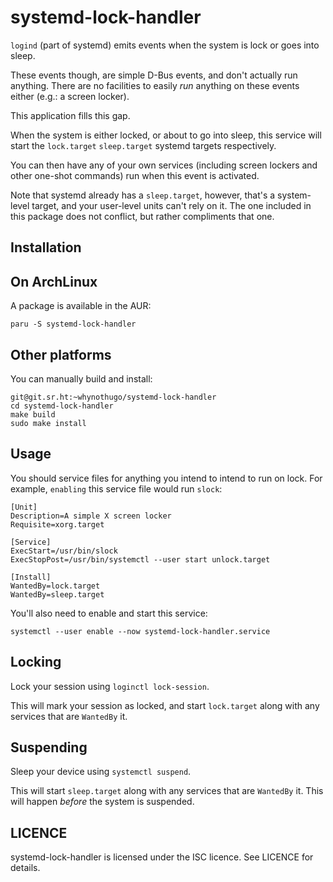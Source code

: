 systemd-lock-handler
====================

`logind` (part of systemd) emits events when the system is lock or goes into
sleep.

These events though, are simple D-Bus events, and don't actually run anything.
There are no facilities to easily _run_ anything on these events either (e.g.:
a screen locker).

This application fills this gap.

When the system is either locked, or about to go into sleep, this service will
start the `lock.target` `sleep.target` systemd targets respectively.

You can then have any of your own services (including screen lockers and other
one-shot commands) run when this event is activated.

Note that systemd already has a `sleep.target`, however, that's a
system-level target, and your user-level units can't rely on it. The one
included in this package does not conflict, but rather compliments that one.

Installation
------------

## On ArchLinux

A package is available in the AUR:

    paru -S systemd-lock-handler

## Other platforms

You can manually build and install:

    git@git.sr.ht:~whynothugo/systemd-lock-handler
    cd systemd-lock-handler
    make build
    sudo make install

Usage
-----

You should service files for anything you intend to intend to run on lock. For
example, `enabling` this service file would run `slock`:

    [Unit]
    Description=A simple X screen locker
    Requisite=xorg.target

    [Service]
    ExecStart=/usr/bin/slock
    ExecStopPost=/usr/bin/systemctl --user start unlock.target

    [Install]
    WantedBy=lock.target
    WantedBy=sleep.target

You'll also need to enable and start this service:

    systemctl --user enable --now systemd-lock-handler.service

## Locking

Lock your session using `loginctl lock-session`.

This will mark your session as locked, and start `lock.target` along with any
services that are `WantedBy` it.

## Suspending

Sleep your device using `systemctl suspend`.

This will start `sleep.target` along with any services that are `WantedBy` it.
This will happen _before_ the system is suspended.

LICENCE
-------

systemd-lock-handler is licensed under the ISC licence. See LICENCE for details.
